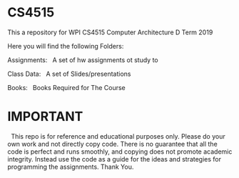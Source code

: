 # CS4515
This a repository for WPI CS4515 Computer Architecture D Term 2019


Here you will find the following Folders:


Assignments:
&nbsp;	  A set of hw assignments ot study to


Class Data:
&nbsp;	  A set of Slides/presentations


Books:
&nbsp;	  Books Required for The Course


# IMPORTANT

&nbsp;  This repo is for reference and educational purposes only. Please do your own work and not directly copy code. There is no guarantee that all the code is perfect and runs smoothly, and copying does not promote academic integrity. Instead use the code as a guide for the ideas and strategies for programming the assignments. Thank You.
